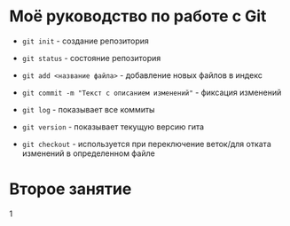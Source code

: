 # Моё руководство по работе с Git

* `git init` - создание репозитория

* `git status` - состояние репозитория

* `git add <название файла>` - добавление новых файлов в индекс

* `git commit -m "Текст с описанием изменений"` - фиксация изменений

* `git log` - показывает все коммиты

* `git version` - показывает текущую версию гита

* `git checkout` - используется при переключение веток/для отката изменений в определенном файле

# Второе занятие
1